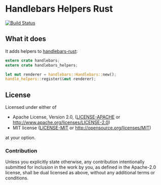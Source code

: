 # Handlebars Helpers Rust

[![Build Status](https://travis-ci.org/killercup/handlebars-helpers-rust.svg?branch=master)](https://travis-ci.org/killercup/handlebars-helpers-rust)

## What it does

It adds helpers to [handlebars-rust]:

[handlebars-rust]: https://github.com/sunng87/handlebars-rust

```rust
extern crate handlebars;
extern crate handlebars_helpers;

let mut renderer = handlebars::Handlebars::new();
handle_helpers::register(&mut renderer);
```

## License

Licensed under either of

- Apache License, Version 2.0, ([LICENSE-APACHE](LICENSE-APACHE) or <http://www.apache.org/licenses/LICENSE-2.0>)
- MIT license ([LICENSE-MIT](LICENSE-MIT) or <http://opensource.org/licenses/MIT>)

at your option.

### Contribution

Unless you explicitly state otherwise, any contribution intentionally
submitted for inclusion in the work by you, as defined in the Apache-2.0
license, shall be dual licensed as above, without any additional terms or
conditions.
